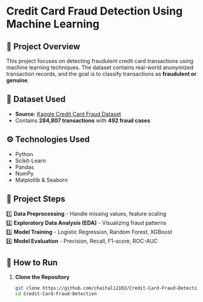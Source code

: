 # Credit Card Fraud Detection Using Machine Learning

## 📌 Project Overview  
This project focuses on detecting fraudulent credit card transactions using machine learning techniques. The dataset contains real-world anonymized transaction records, and the goal is to classify transactions as **fraudulent or genuine**.

## 📂 Dataset Used  
- **Source:** [Kaggle Credit Card Fraud Dataset](https://www.kaggle.com/mlg-ulb/creditcardfraud)  
- Contains **284,807 transactions** with **492 fraud cases**  

## ⚙️ Technologies Used  
- Python  
- Scikit-Learn  
- Pandas  
- NumPy  
- Matplotlib & Seaborn  

## 📌 Project Steps  
1️⃣ **Data Preprocessing** - Handle missing values, feature scaling  
2️⃣ **Exploratory Data Analysis (EDA)** - Visualizing fraud patterns  
3️⃣ **Model Training** - Logistic Regression, Random Forest, XGBoost  
4️⃣ **Model Evaluation** - Precision, Recall, F1-score, ROC-AUC  

## 🚀 How to Run  
1. **Clone the Repository**  
   ```bash
   git clone https://github.com/chaitali2102/Credit-Card-Fraud-Detection.git
   cd Credit-Card-Fraud-Detection
